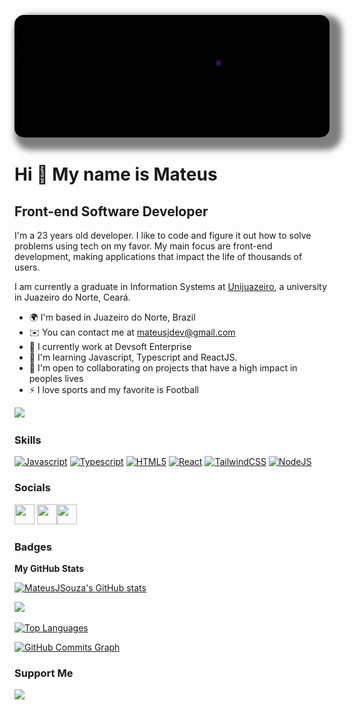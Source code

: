 <!-- Cover -->
<p align="center">
	<img src="./assets/cover.gif" alt="cover" title="Mateus Jesus" style="border-radius: 15px; box-shadow: 10px 10px 10px 10px rgba(0,0,0, .5);">
</p>

Hi 👋 My name is Mateus
==========================

Front-end Software Developer
-----------------------------

I'm a 23 years old developer. I like to code and figure it out how to solve problems using tech on my favor. My main focus are front-end development, making applications that impact the life of thousands of users.

I am currently a graduate in Information Systems at [Unijuazeiro](https://unijuazeiro.edu.br/), a university in Juazeiro do Norte, Ceará.

* 🌍  I'm based in Juazeiro do Norte, Brazil
* ✉️  You can contact me at [mateusjdev@gmail.com](mailto:mateusjdev@gmail.com)
* 🚀  I currently work at Devsoft Enterprise
* 🧠  I'm learning Javascript, Typescript and ReactJS.
* 🤝  I'm open to collaborating on projects that have a high impact in peoples lives
* ⚡  I love sports and my favorite is Football

<a href="https://www.github.com/MateusJSouza" target="_blank" rel="noreferrer"><img
src="https://img.shields.io/github/followers/MateusJSouza?logo=github&style=for-the-badge&color=3382ed&labelColor=171717" /></a>

### Skills

<p align="left">
<a href="https://developer.mozilla.org/en-US/docs/Web/JavaScript" target="_blank" rel="noreferrer"><img src="https://raw.githubusercontent.com/danielcranney/readme-generator/main/public/icons/skills/javascript-colored.svg" width="36" height="36" alt="Javascript" /></a></a>
<a href="https://www.typescriptlang.org/" target="_blank" rel="noreferrer"><img src="https://raw.githubusercontent.com/danielcranney/readme-generator/main/public/icons/skills/typescript-colored.svg" width="36" height="36" alt="Typescript" /></a>
<a href="https://developer.mozilla.org/en-US/docs/Glossary/HTML5" target="_blank" rel="noreferrer"><img src="https://raw.githubusercontent.com/danielcranney/readme-generator/main/public/icons/skills/html5-colored.svg" width="36" height="36" alt="HTML5" /></a>
<a href="https://reactjs.org/" target="_blank" rel="noreferrer"><img src="https://raw.githubusercontent.com/danielcranney/readme-generator/main/public/icons/skills/react-colored.svg" width="36" height="36" alt="React" /></a>
<a href="https://tailwindcss.com/" target="_blank" rel="noreferrer"><img src="https://raw.githubusercontent.com/danielcranney/readme-generator/main/public/icons/skills/tailwindcss-colored.svg" width="36" height="36" alt="TailwindCSS" /></a>
<a href="https://nodejs.org/en/" target="_blank" rel="noreferrer"><img src="https://raw.githubusercontent.com/danielcranney/readme-generator/main/public/icons/skills/nodejs-colored.svg" width="36" height="36" alt="NodeJS" /></a>

### Socials

<!-- Discord -->
<p align="left"> <a href="https://discord.com/users/262995301189550080" target="_blank" rel="noreferrer"><img src="https://raw.githubusercontent.com/danielcranney/readme-generator/main/public/icons/socials/discord.svg" width="32" height="32" /></a>
</a><!-- Github --><a href="https://www.github.com/MateusJSouza" target="_blank" rel="noreferrer"><img src="https://raw.githubusercontent.com/danielcranney/readme-generator/main/public/icons/socials/github-dark.svg" width="32" height="32" /></a><!-- Linkedin --><a href="https://www.linkedin.com/in/mateus-jesus/" target="_blank" rel="noreferrer"><img src="https://raw.githubusercontent.com/danielcranney/readme-generator/main/public/icons/socials/linkedin.svg" width="32" height="32" /></a>

### Badges

<b>My GitHub Stats</b>

<!-- Github Badges -->
<a href="http://www.github.com/MateusJSouza"><img src="https://github-readme-stats.vercel.app/api?username=MateusJSouza&show_icons=true&hide=&count_private=true&title_color=3382ed&text_color=ffffff&icon_color=3382ed&bg_color=171717&hide_border=true&show_icons=true" alt="MateusJSouza's GitHub stats" /></a>

<!-- Github Stats -->
<a href="http://www.github.com/MateusJSouza"><img src="https://github-readme-streak-stats.herokuapp.com/?user=MateusJSouza&stroke=ffffff&background=171717&ring=3382ed&fire=3382ed&currStreakNum=ffffff&currStreakLabel=3382ed&sideNums=ffffff&sideLabels=ffffff&dates=ffffff&hide_border=true" /></a>

<!-- Top Languages -->
<a href="https://github.com/MateusJSouza" align="left"><img src="https://github-readme-stats.vercel.app/api/top-langs/?username=MateusJSouza&layout=compact&title_color=3382ed&text_color=ffffff&icon_color=3382ed&bg_color=171717&hide_border=true&locale=en&custom_title=Top%20%Languages" alt="Top Languages" /></a>

<a href="http://www.github.com/MateusJSouza"><img src="https://github-readme-activity-graph.cyclic.app/graph?username=MateusJSouza&bg_color=171717&color=ffffff&line=3382ed&point=ffffff&area_color=171717&area=true&hide_border=true&custom_title=GitHub%20Commits%20Graph" alt="GitHub Commits Graph" /></a>

### Support Me

<a href="https://www.buymeacoffee.com/mateusjdev"><img src="https://cdn.buymeacoffee.com/buttons/v2/default-yellow.png" width="200" /></a>
